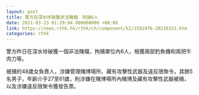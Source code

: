 ```yaml
---
layout: post
title: 警方在深水埗破獲非法賭檔　拘捕6人
date: 2021-03-23 01:29:04.000000000 +08:00
link: https://news.rthk.hk/rthk/ch/component/k2/1581976-20210323.htm
categories: rthk
---
```


警方昨日在深水埗破獲一個非法賭檔，拘捕單位內6人，檢獲兩部釣魚機和兩把牛肉刀等。

被捕的48歲女負責人，涉嫌管理賭博場所、藏有攻擊性武器及違反限聚令，其餘5名男子，年齡介乎27至61歲，則涉嫌在賭博場所內賭博及藏有攻擊性武器被捕，以及涉嫌違反限聚令獲發告票。
